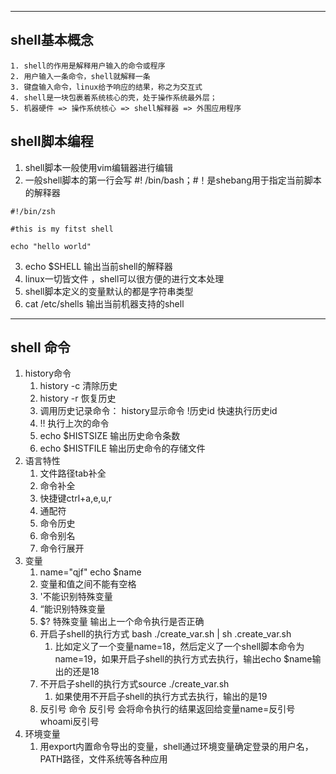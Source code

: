 ***
## shell基本概念
	1. shell的作用是解释用户输入的命令或程序
	2. 用户输入一条命令，shell就解释一条
	3. 键盘输入命令，linux给予响应的结果，称之为交互式
	4. shell是一块包裹着系统核心的壳，处于操作系统最外层；
	5. 机器硬件 => 操作系统核心 => shell解释器 => 外围应用程序
## shell脚本编程
1. shell脚本一般使用vim编辑器进行编辑
2. 一般shell脚本的第一行会写 #! /bin/bash；#！是shebang用于指定当前脚本的解释器
```shell
#!/bin/zsh

#this is my fitst shell

echo "hello world"
```
3. echo $SHELL  输出当前shell的解释器
4. linux一切皆文件 ，shell可以很方便的进行文本处理
5. shell脚本定义的变量默认的都是字符串类型
6. cat /etc/shells 输出当前机器支持的shell
***
## shell 命令
1. history命令
	1. history -c 清除历史
	2. history -r 恢复历史
	3. 调用历史记录命令： history显示命令  !历史id 快速执行历史id
	4. !! 执行上次的命令
	5. echo $HISTSIZE 输出历史命令条数
	6. echo $HISTFILE 输出历史命令的存储文件
2. 语言特性
	1. 文件路径tab补全
	2. 命令补全
	3. 快捷键ctrl+a,e,u,r
	4. 通配符
	5. 命令历史
	6. 命令别名
	7. 命令行展开 
3. 变量
	1. name="qjf" echo $name
	2. 变量和值之间不能有空格 
	3. '不能识别特殊变量
	4. “能识别特殊变量
	5. $? 特殊变量 输出上一个命令执行是否正确
	6. 开启子shell的执行方式 bash ./create_var.sh | sh .create_var.sh
		1. 比如定义了一个变量name=18，然后定义了一个shell脚本命令为name=19，如果开启子shell的执行方式去执行，输出echo $name输出的还是18
	7. 不开启子shell的执行方式source ./create_var.sh
		1. 如果使用不开启子shell的执行方式去执行，输出的是19
	8. 反引号 命令 反引号 会将命令执行的结果返回给变量name=反引号whoami反引号
4. 环境变量
	1.   用export内置命令导出的变量，shell通过环境变量确定登录的用户名，PATH路径，文件系统等各种应用